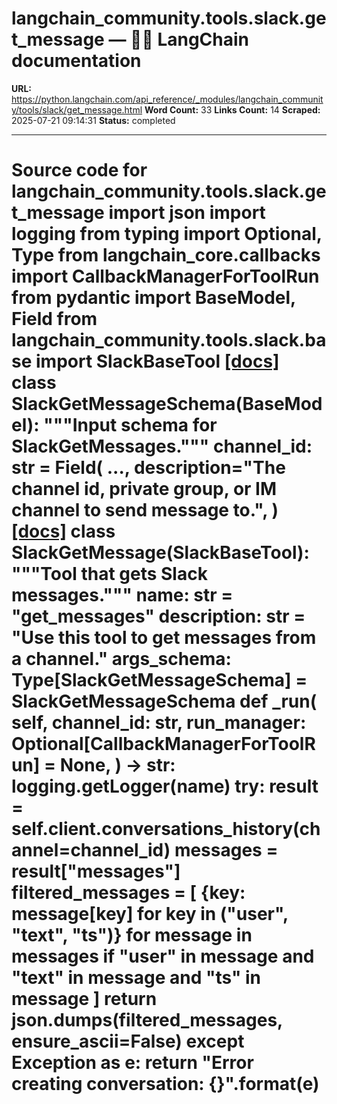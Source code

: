 # langchain_community.tools.slack.get_message — 🦜🔗 LangChain  documentation

**URL:** https://python.langchain.com/api_reference/_modules/langchain_community/tools/slack/get_message.html
**Word Count:** 33
**Links Count:** 14
**Scraped:** 2025-07-21 09:14:31
**Status:** completed

---

# Source code for langchain\_community.tools.slack.get\_message               import json     import logging     from typing import Optional, Type          from langchain_core.callbacks import CallbackManagerForToolRun     from pydantic import BaseModel, Field          from langchain_community.tools.slack.base import SlackBaseTool                              [[docs]](https://python.langchain.com/api_reference/community/tools/langchain_community.tools.slack.get_message.SlackGetMessageSchema.html#langchain_community.tools.slack.get_message.SlackGetMessageSchema)     class SlackGetMessageSchema(BaseModel):         """Input schema for SlackGetMessages."""              channel_id: str = Field(             ...,             description="The channel id, private group, or IM channel to send message to.",         )                                             [[docs]](https://python.langchain.com/api_reference/community/tools/langchain_community.tools.slack.get_message.SlackGetMessage.html#langchain_community.tools.slack.get_message.SlackGetMessage)     class SlackGetMessage(SlackBaseTool):         """Tool that gets Slack messages."""              name: str = "get_messages"         description: str = "Use this tool to get messages from a channel."              args_schema: Type[SlackGetMessageSchema] = SlackGetMessageSchema              def _run(             self,             channel_id: str,             run_manager: Optional[CallbackManagerForToolRun] = None,         ) -> str:             logging.getLogger(__name__)             try:                 result = self.client.conversations_history(channel=channel_id)                 messages = result["messages"]                 filtered_messages = [                     {key: message[key] for key in ("user", "text", "ts")}                     for message in messages                     if "user" in message and "text" in message and "ts" in message                 ]                 return json.dumps(filtered_messages, ensure_ascii=False)             except Exception as e:                 return "Error creating conversation: {}".format(e)
